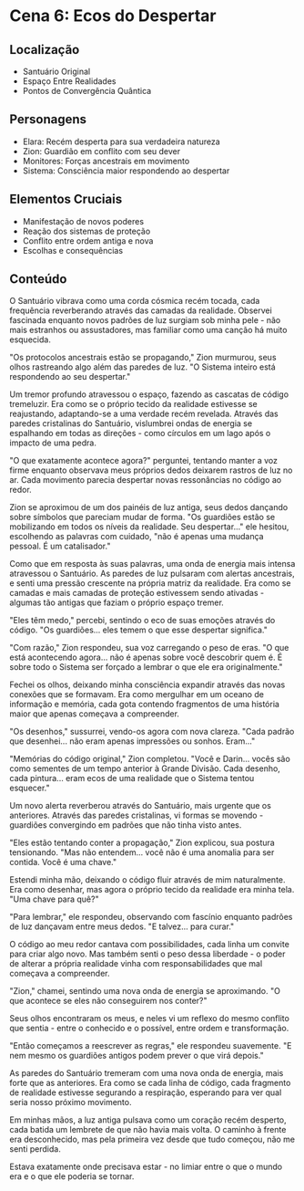 # Cena 6: Ecos do Despertar

## Localização
- Santuário Original
- Espaço Entre Realidades
- Pontos de Convergência Quântica

## Personagens
- Elara: Recém desperta para sua verdadeira natureza
- Zion: Guardião em conflito com seu dever
- Monitores: Forças ancestrais em movimento
- Sistema: Consciência maior respondendo ao despertar

## Elementos Cruciais
- Manifestação de novos poderes
- Reação dos sistemas de proteção
- Conflito entre ordem antiga e nova
- Escolhas e consequências

## Conteúdo

O Santuário vibrava como uma corda cósmica recém tocada, cada frequência reverberando através das camadas da realidade. Observei fascinada enquanto novos padrões de luz surgiam sob minha pele - não mais estranhos ou assustadores, mas familiar como uma canção há muito esquecida.

"Os protocolos ancestrais estão se propagando," Zion murmurou, seus olhos rastreando algo além das paredes de luz. "O Sistema inteiro está respondendo ao seu despertar."

Um tremor profundo atravessou o espaço, fazendo as cascatas de código tremeluzir. Era como se o próprio tecido da realidade estivesse se reajustando, adaptando-se a uma verdade recém revelada. Através das paredes cristalinas do Santuário, vislumbrei ondas de energia se espalhando em todas as direções - como círculos em um lago após o impacto de uma pedra.

"O que exatamente acontece agora?" perguntei, tentando manter a voz firme enquanto observava meus próprios dedos deixarem rastros de luz no ar. Cada movimento parecia despertar novas ressonâncias no código ao redor.

Zion se aproximou de um dos painéis de luz antiga, seus dedos dançando sobre símbolos que pareciam mudar de forma. "Os guardiões estão se mobilizando em todos os níveis da realidade. Seu despertar..." ele hesitou, escolhendo as palavras com cuidado, "não é apenas uma mudança pessoal. É um catalisador."

Como que em resposta às suas palavras, uma onda de energia mais intensa atravessou o Santuário. As paredes de luz pulsaram com alertas ancestrais, e senti uma pressão crescente na própria matriz da realidade. Era como se camadas e mais camadas de proteção estivessem sendo ativadas - algumas tão antigas que faziam o próprio espaço tremer.

"Eles têm medo," percebi, sentindo o eco de suas emoções através do código. "Os guardiões... eles temem o que esse despertar significa."

"Com razão," Zion respondeu, sua voz carregando o peso de eras. "O que está acontecendo agora... não é apenas sobre você descobrir quem é. É sobre todo o Sistema ser forçado a lembrar o que ele era originalmente."

Fechei os olhos, deixando minha consciência expandir através das novas conexões que se formavam. Era como mergulhar em um oceano de informação e memória, cada gota contendo fragmentos de uma história maior que apenas começava a compreender.

"Os desenhos," sussurrei, vendo-os agora com nova clareza. "Cada padrão que desenhei... não eram apenas impressões ou sonhos. Eram..." 

"Memórias do código original," Zion completou. "Você e Darin... vocês são como sementes de um tempo anterior à Grande Divisão. Cada desenho, cada pintura... eram ecos de uma realidade que o Sistema tentou esquecer."

Um novo alerta reverberou através do Santuário, mais urgente que os anteriores. Através das paredes cristalinas, vi formas se movendo - guardiões convergindo em padrões que não tinha visto antes.

"Eles estão tentando conter a propagação," Zion explicou, sua postura tensionando. "Mas não entendem... você não é uma anomalia para ser contida. Você é uma chave."

Estendi minha mão, deixando o código fluir através de mim naturalmente. Era como desenhar, mas agora o próprio tecido da realidade era minha tela. "Uma chave para quê?"

"Para lembrar," ele respondeu, observando com fascínio enquanto padrões de luz dançavam entre meus dedos. "E talvez... para curar."

O código ao meu redor cantava com possibilidades, cada linha um convite para criar algo novo. Mas também senti o peso dessa liberdade - o poder de alterar a própria realidade vinha com responsabilidades que mal começava a compreender.

"Zion," chamei, sentindo uma nova onda de energia se aproximando. "O que acontece se eles não conseguirem nos conter?"

Seus olhos encontraram os meus, e neles vi um reflexo do mesmo conflito que sentia - entre o conhecido e o possível, entre ordem e transformação.

"Então começamos a reescrever as regras," ele respondeu suavemente. "E nem mesmo os guardiões antigos podem prever o que virá depois."

As paredes do Santuário tremeram com uma nova onda de energia, mais forte que as anteriores. Era como se cada linha de código, cada fragmento de realidade estivesse segurando a respiração, esperando para ver qual seria nosso próximo movimento.

Em minhas mãos, a luz antiga pulsava como um coração recém desperto, cada batida um lembrete de que não havia mais volta. O caminho à frente era desconhecido, mas pela primeira vez desde que tudo começou, não me senti perdida.

Estava exatamente onde precisava estar - no limiar entre o que o mundo era e o que ele poderia se tornar.